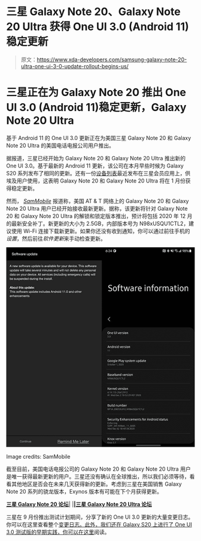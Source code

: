 # 三星 Galaxy Note 20、Galaxy Note 20 Ultra 获得 One UI 3.0 (Android 11)稳定更新

> 原文：<https://www.xda-developers.com/samsung-galaxy-note-20-ultra-one-ui-3-0-update-rollout-begins-us/>

# 三星正在为 Galaxy Note 20 推出 One UI 3.0 (Android 11)稳定更新，Galaxy Note 20 Ultra

基于 Android 11 的 One UI 3.0 更新正在为美国三星 Galaxy Note 20 和 Galaxy Note 20 Ultra 的美国电话电报公司用户推出。

据报道，三星已经开始为 Galaxy Note 20 和 Galaxy Note 20 Ultra 推出新的 One UI 3.0。基于最新的 Android 11 更新，该公司在本月早些时候为 Galaxy S20 系列发布了相同的更新。还有一份[设备列表](https://www.xda-developers.com/samsung-galaxy-phone-one-ui-3-0-android-11-update-timeline/)最近发布在三星会员应用上，供埃及用户使用，这表明 Galaxy Note 20 和 Galaxy Note 20 UItra 将在 1 月份获得稳定更新。

然而， [*SamMobile*](https://www.sammobile.com/news/breaking-galaxy-note-20-note-20-ultra-stable-one-ui-3-0-android-11-update) 报道称，美国 AT & T 网络上的 Galaxy Note 20 和 Galaxy Note 20 Ultra 用户已经开始接收最新更新。据称，该更新将针对 Galaxy Note 20 和 Galaxy Note 20 Ultra 的解锁和锁定版本推出，预计将包括 2020 年 12 月的最新安全补丁。新更新的大小为 2.5GB，内部版本号为 N98xUSQU1CTL2，建议使用 Wi-Fi 连接下载新更新。如果你还没有收到通知，你可以通过前往手机的*设置*，然后前往*软件更新*来手动检查更新。

 <picture>![samsung galaxy note 20 one ui 3.0 update](img/4cc48f8b2affbe692c6b097769f91374.png)</picture> 

Image credits: SamMobile

截至目前，美国电话电报公司的 Galaxy Note 20 和 Galaxy Note 20 Ultra 用户是唯一获得最新更新的用户。三星还没有确认在全球推出，所以我们必须等待，看看其他地区是否会在未来几天获得新的更新。考虑到三星在美国销售 Galaxy Note 20 系列的骁龙版本，Exynos 版本有可能在下个月获得更新。

**[三星 Galaxy Note 20 论坛](https://forum.xda-developers.com/c/samsung-galaxy-note-20.11095/)**| |**|[三星 Galaxy Note 20 Ultra 论坛](https://forum.xda-developers.com/c/samsung-galaxy-note-20-ultra.11203/)**

三星在 9 月份推出测试计划期间，分享了新的 One UI 3.0 更新的大量变更日志。你可以在这里查看整个[变更日志。此外，我们还在 Galaxy S20 上进行了 One UI 3.0 测试版的早期实践，你可以](https://www.xda-developers.com/changelog-samsungs-one-ui-3-0-update-based-android-11/)[在这里](https://www.xda-developers.com/one-ui-3-0-beta-galaxy-s20-samsung-android-11-update/)阅读。